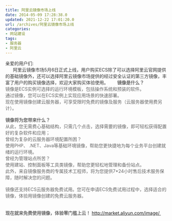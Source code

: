 ```yaml
---
title: 阿里云镜像市场上线
date: 2014-05-09 17:28:38.0
updated: 2021-12-22 17:01:20.0
url: /archives/阿里云镜像市场上线
categories: 
- 网站建设
tags: 
- 服务器
- 阿里云
---
```


<span style="color: #333333;">亲爱的用户们:</span><br style="color: #333333;" /><span style="color: #333333;">      阿里云</span><span id="rlt_5" style="color: #333333;">镜像</span><span style="color: #333333;">市场5月6日正式上线，用户</span><span id="rlt_4" style="color: #333333;">购买</span><span id="rlt_3" style="color: #333333;">ECS</span><span style="color: #333333;">除了可以选择</span><span id="rlt_1" style="color: #333333;"><span id="rlt_2" style="font-weight: inherit; font-style: inherit;">阿里</span>云</span><span style="color: #333333;">官网提供的基础镜像外，还可以选择阿里云镜像市场提供的经过安全认证的第三方镜像，丰富了用户的购买镜像选择，欢迎大家购买体验使用。      </span><span id="att_52654" class="f12" style="color: #333333;"><span id="td_att52654" style="font-weight: inherit; font-style: inherit;"><img style="font-weight: inherit; font-style: inherit;" title="点击查看原图" src="http://aliyunbbs.oss.aliyuncs.com/attachment/thumb/Mon_1405/127_44404_458bcdab52e50ba.png?39" alt="" border="0" /></span></span><span id="att_52655" class="f12" style="color: #333333;"><span id="td_att52655" style="font-weight: inherit; font-style: inherit;"><img style="font-weight: inherit; font-style: inherit;" title="点击查看原图" src="http://aliyunbbs.oss.aliyuncs.com/attachment/thumb/Mon_1405/127_44404_f868278806991a9.png?75" alt="" border="0" /></span></span>
<strong style="color: #666666;">镜像是什么？</strong><br style="color: #666666;" /><span style="color: #666666;">镜像是ECS实例可选择的运行环境模板，包括操作系统和预装的软件。</span><br style="color: #666666;" /><span style="color: #666666;">通过镜像，您可以在ECS实例上实现应用场景的快速部署。</span><br style="color: #666666;" /><span style="color: #666666;">现在使用镜像创建云服务器，可享受限时免费的镜像及服务（云服务器使用费另计）。</span><br style="color: #666666;" /><br style="color: #666666;" /><strong style="color: #666666;">镜像将为您带来什么？</strong><br style="color: #666666;" /><span style="color: #666666;">从此，您无需费心基础结构，只需几个点击，选择需要的镜像，即可轻松获得配置好的复杂软件和应用；</span><br style="color: #666666;" /><span style="color: #666666;">曾经为复杂的云服务器环境配置所困？</span><br style="color: #666666;" /><span style="color: #666666;">使用PHP、 .NET、Java等基础环境镜像，帮助您更快捷地为每个业务平台创建就绪的运行环境。</span><br style="color: #666666;" /><span style="color: #666666;">曾经为管理站点所苦？</span><br style="color: #666666;" /><span style="color: #666666;">使用建站、控制面板等工具类镜像，帮助您更轻松地管理和备份站点。</span><br style="color: #666666;" /><span style="color: #666666;">此外，来自镜像服务商的专属技术工程师，将为您提供7*24小时售后技术服务保障，随时解决您的问题。</span><br style="color: #666666;" /><br style="color: #666666;" /><span style="color: #666666;">镜像还支持ECS云服务器免费试用。您可在申请ECS免费试用过程中，选择适合的镜像，体验用镜像创建的免费云服务器。</span><br style="color: #666666;" /><br style="color: #666666;" /><br style="color: #666666;" /><strong style="color: #666666;">现在就来免费使用镜像，体验零门槛上云！</strong><span style="color: #666666;"> </span><a style="color: #0066cc;" href="http://market.aliyun.com/image/?spm=5176.7102749.1996595037.3.ZJFNob" target="_blank" data-spm-anchor-id="5176.7102749.1996595037.3">http://market.aliyun.com/image/ </a>